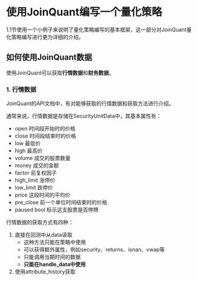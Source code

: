 # 使用JoinQuant编写一个量化策略
1.1节使用一个小例子来说明了量化策略编写的基本框架，这一部分对JoinQuant量化策略编写进行更为详细的介绍。


## 如何使用JoinQuant数据
使用JoinQuant可以获取**行情数据**和**财务数据**。

### 1. 行情数据
JoinQuant的API文档中，有对能够获取的行情数据和获取方法进行介绍。

通常来说，行情数据是存储在SecurityUnitData中，其基本属性有：
* open 时间段开始时的价格
* close 时间段结束时的价格
* low 最低价
* high 最高价
* volume 成交的股票数量
* money 成交的金额
* factor 前复权因子
* high_limit 涨停价
* low_limit 跌停价
* price 这段时间的平均价
* pre_close 前一个单位时间结束时的价格
* paused bool 标示这支股票是否停牌

行情数据的获取方式有四种：
1. 直接在回测中从data读取
	* 这种方法只能在策略中使用
	* 可以获得额外属性，例如security、returns、isnan、vwap等
	* 只能调用当期时间的数据
	* **只能在handle_data中使用**
2. 使用attribute_history获取
	




	 
